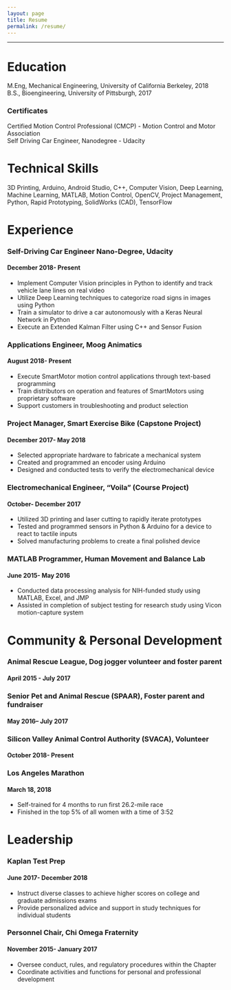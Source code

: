 ```yaml
---
layout: page
title: Resume
permalink: /resume/
---
```

***
# Education

M.Eng, Mechanical Engineering, University of California Berkeley, 2018
<br>B.S., Bioengineering, University of Pittsburgh, 2017

### Certificates

Certified Motion Control Professional (CMCP) - Motion Control and Motor Association
<br>Self Driving Car Engineer, Nanodegree - Udacity

# Technical Skills
3D Printing, Arduino, Android Studio, C++, Computer Vision, Deep Learning, Machine Learning, MATLAB, Motion Control, OpenCV, Project Management, Python, Rapid Prototyping, SolidWorks (CAD), TensorFlow

# Experience

### Self-Driving Car Engineer Nano-Degree, Udacity				      	       
#### December 2018- Present
* Implement Computer Vision principles in Python to identify and track vehicle lane lines on real video
* Utilize Deep Learning techniques to categorize road signs in images using Python
* Train a simulator to drive a car autonomously with a Keras Neural Network in Python
* Execute an Extended Kalman Filter using C++ and Sensor Fusion
### Applications Engineer, Moog Animatics                                 
#### August 2018- Present
* Execute SmartMotor motion control applications through text-based programming
* Train distributors on operation and features of SmartMotors using proprietary software
* Support customers in troubleshooting and product selection
### Project Manager, Smart Exercise Bike (Capstone Project)			      
#### December 2017- May 2018
* Selected appropriate hardware to fabricate a mechanical system
* Created and programmed an encoder using Arduino
* Designed and conducted tests to verify the electromechanical device
### Electromechanical Engineer, “Voila” (Course Project)			      	   
#### October- December 2017
* Utilized 3D printing and laser cutting to rapidly iterate prototypes
* Tested and programmed sensors in Python & Arduino for a device to react to tactile inputs
* Solved manufacturing problems to create a final polished device
### MATLAB Programmer, Human Movement and Balance Lab			 	              
#### June 2015- May 2016
* Conducted data processing analysis for NIH-funded study using MATLAB, Excel, and JMP
* Assisted in completion of subject testing for research study using Vicon motion-capture system


# Community & Personal Development

### Animal Rescue League, Dog jogger volunteer and foster parent	           		  
#### April 2015 - July 2017
### Senior Pet and Animal Rescue (SPAAR), Foster parent and fundraiser            	 
#### May 2016– July 2017
### Silicon Valley Animal Control Authority (SVACA), Volunteer						                                  
#### October 2018- Present
### Los Angeles Marathon			       						                                          
#### March 18, 2018
* Self-trained for 4 months to run first 26.2-mile race 
* Finished in the top 5% of all women with a time of 3:52

# Leadership

### Kaplan Test Prep							    	                                         
#### June 2017- December 2018
* Instruct diverse classes to achieve higher scores on college and graduate admissions exams
* Provide personalized advice and support in study techniques for individual students
### Personnel Chair, Chi Omega Fraternity
#### November 2015- January 2017
* Oversee conduct, rules, and regulatory procedures within the Chapter
* Coordinate activities and functions for personal and professional development



